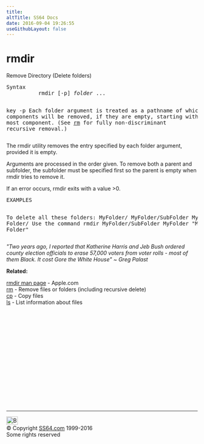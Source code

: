 ```yaml
---
title:
altTitle: SS64 Docs
date: 2016-09-04 19:26:55
useGithubLayout: false
---
```

<!-- #BeginLibraryItem "/Library/head_osx.lbi" --><!-- #EndLibraryItem --><h1>rmdir</h1> 
<p>Remove Directory (Delete folders)</p>
<pre>Syntax
          rmdir [-p] <i>folder</i> ...

key
   -p      Each folder argument is treated as a pathname of which all
           components will be removed, if they are empty, starting with the
           last most component. (See <a href="rm.html">rm</a> for fully non-discriminant recursive removal.)</pre>
<p> The rmdir utility removes the entry specified by each folder argument, provided it is empty. </p>
<p>Arguments are processed in the order given. To remove both a parent and subfolder, the subfolder must be specified first so the parent is empty 
  when rmdir tries to remove it.</p>
<p>If an error occurs, rmdir exits with a value &gt;0. </p>
<pre>EXAMPLES

To delete all these folders:
    MyFolder/
    MyFolder/SubFolder
    My Other Folder/
Use the command
  rmdir MyFolder/SubFolder MyFolder "My Other Folder"
</pre>
<p class="quote"><i>"Two years ago, I reported that Katherine Harris and Jeb Bush ordered county election officials to erase 57,000 voters from voter rolls - most of them Black. It cost Gore the White House" ~ Greg Palast</i></p>
<p><b>Related:</b></p>
<p><a href="https://developer.apple.com/legacy/library/documentation/Darwin/Reference/ManPages/man1/rmdir.1.html">rmdir man page</a> - Apple.com<br>
<a href="rm.html">rm</a> - Remove files or folders (including recursive delete)<br>
<a href="cp.html">cp</a> - Copy files<br>
<a href="ls.html">ls</a> - List information about files</p><!-- #BeginLibraryItem "/Library/foot_osx.lbi" --><p>
<!-- OSX300 -->
<ins class="adsbygoogle" style="display:inline-block;width:300px;height:250px" data-ad-client="ca-pub-6140977852749469" data-ad-slot="1823340303"></ins>
<script>
(adsbygoogle = window.adsbygoogle || []).push({});
</script></p>
<hr>
<div id="bl" class="footer"><a href="rmdir.html#"><img src="../images/top.png" width="30" height="22" alt="Back to the Top"></a></div>
<div id="br" class="footer, tagline">© Copyright <a href="http://ss64.com/">SS64.com</a> 1999-2016<br>
Some rights reserved</div><!-- #EndLibraryItem -->
